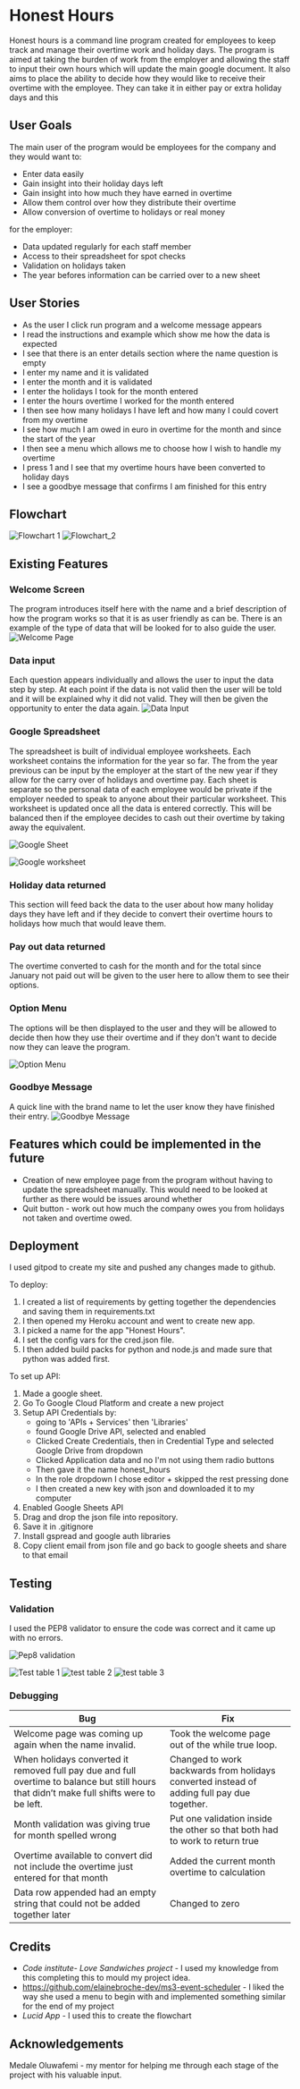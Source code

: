 # Honest Hours

Honest hours is a command line program created for employees to keep track and manage their overtime work and holiday days. The program is aimed at taking the burden of work from the employer and allowing the staff to input their own hours which will update the main google document. It also aims to place the ability to decide how they would like to receive their overtime with the employee. They can take it in either pay or extra holiday days and this

## User Goals

The main user of the program would be employees for the company and they would want to:
- Enter data easily 
- Gain insight into their holiday days left
- Gain insight into how much they have earned in overtime
- Allow them control over how they distribute their overtime
- Allow conversion of overtime to holidays or real money

for the employer:
- Data updated regularly for each staff member
- Access to their spreadsheet for spot checks
- Validation on holidays taken
- The year befores information can be carried over to a new sheet

## User Stories

- As the user I click run program and a welcome message appears
- I read the instructions and example which show me how the data is expected 
- I see that there is an enter details section where the name question is empty
- I enter my name and it is validated
- I enter the month and it is validated
- I enter the holidays I took for the month entered
- I enter the hours overtime I worked for the month entered
- I then see how many holidays I have left and how many I could covert from my overtime
- I see how much I am owed in euro in overtime for the month and since the start of the year
- I then see a menu which allows me to choose how I wish to handle my overtime
- I press 1 and I see that my overtime hours have been converted to holiday days
- I see a goodbye message that confirms I am finished for this entry

## Flowchart

![Flowchart 1](/documentation/images/flowchart_1.png)
![Flowchart_2](/documentation/images/flowchart_2.png)


## Existing Features

### Welcome Screen

The program introduces itself here with the name and a brief description of how the program works so that it is as user friendly as can be. There is an example of the type of data that will be looked for to also guide the user.
![Welcome Page](/documentation/images/welcome_message.png)

### Data input 

Each question appears individually and allows the user to input the data step by step. At each point if the data is not valid then the user will be told and it will be explained why it did not valid. They will then be given the opportunity to enter the data again.
![Data Input](/documentation/images/details.png)

### Google Spreadsheet

The spreadsheet is built of individual employee worksheets. Each worksheet contains the information for the year so far. The from the year previous can be input by the employer at the start of the new year if they allow for the carry over of holidays and overtime pay. Each sheet is separate so the personal data of each employee would be private if the employer needed to speak to anyone about their particular worksheet. This worksheet is updated once all the data is entered correctly. This will be balanced then if the employee decides to cash out their overtime by taking away the equivalent.

![Google Sheet](/documentation/images/google_sheet.png)

![Google worksheet](/documentation/images/google_worksheets.png)

### Holiday data returned

This section will feed back the data to the user about how many holiday days they have left and if they decide to convert their overtime hours to holidays how much that would leave them. 

### Pay out data returned

The overtime converted to cash for the month and for the total since January not paid out will be given to the user here to allow them to see their options.

### Option Menu

The options will be then displayed to the user and they will be allowed to decide then how they use their overtime and if they don't want to decide now they can leave the program. 

![Option Menu](/documentation/images/menu.png)

### Goodbye Message

A quick line with the brand name to let the user know they have finished their entry.
![Goodbye Message](/documentation/images/goodbye_message.png)


## Features which could be implemented in the future

- Creation of new employee page from the program without having to update the spreadsheet manually. This would need to be looked at further as there would be issues around whether
- Quit button - work out how much the company owes you from holidays not taken and overtime owed.


## Deployment 

I used gitpod to create my site and pushed any changes made to github.

To deploy:

 1. I created a list of requirements by getting together the dependencies and saving them in requirements.txt
 2. I then opened my Heroku account and went to create new app.
 3. I picked a name for the app "Honest Hours".
 4. I set the config vars for the cred.json file.
 5. I then added build packs for python and node.js and made sure that python was added first.

To set up API:
  
  1. Made a google sheet.
  2. Go To Google Cloud Platform and create a new project
  3. Setup API Credentials by:
        - going to 'APIs + Services' then 'Libraries'
        - found Google Drive API, selected and enabled
        - Clicked Create Credentials, then in Credential Type and selected Google Drive from dropdown
        - Clicked Application data and no I'm not using them radio buttons
        - Then gave it the name honest_hours 
        - In the role dropdown I chose editor + skipped the rest pressing done
        - I then created a new key with json and downloaded it to my computer
  4. Enabled Google Sheets API
  5. Drag and drop the json file into repository.
  6. Save it in .gitignore
  7. Install gspread and google auth libraries
  8. Copy client email from json file and go back to google sheets and share to that email


## Testing
### Validation
I used the PEP8 validator to ensure the code was correct and it came up with no errors.

![Pep8 validation](/documentation/images/Validator.png)

![Test table 1](/documentation/images/test_table_1.png)
![test table 2](/documentation/images/test_table_2.png)
![test table 3](/documentation/images/test_table_3.png)

### Debugging

| **Bug** | **Fix** |
|---|---|
| Welcome page was coming up again when the name invalid. | Took the welcome page out of the while true loop.|
| When holidays converted it removed full pay due and full overtime to balance but still hours that didn’t make full shifts were to be left. | Changed to work backwards from holidays converted instead of adding full pay due together.|
| Month validation was giving true for month spelled wrong | Put one validation inside the other so that both had to work to return true |
| Overtime available to convert did not include the overtime just entered for that month | Added the current month overtime to calculation |
| Data row appended had an empty string that could not be added together later | Changed to zero |


## Credits

- _Code institute- Love Sandwiches project_ - I used my knowledge from this completing this to mould my project idea.
- https://github.com/elainebroche-dev/ms3-event-scheduler - I liked the way she used a menu to begin with and implemented something similar for the end of my project
- _Lucid App_ - I used this to create the flowchart

## Acknowledgements

Medale Oluwafemi - my mentor for helping me through each stage of the project with his valuable input.








